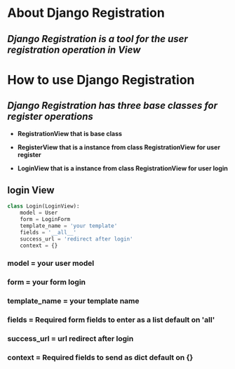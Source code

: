 # **About Django Registration**
## *Django Registration is a tool for the user registration operation in View*
# **How to use Django Registration**
## *Django Registration has three base classes for register operations*

* **RegistrationView that is base class**

* **RegisterView that is a instance from class RegistrationView for user register**

* **LoginView that is a instance from class RegistrationView for user login**

## **login View**

```python
class Login(LoginView):
    model = User
    form = LoginForm
    template_name = 'your template'
    fields = '__all__'
    success_url = 'redirect after login'
    context = {}
```
### **model** = your user model
### **form** = your form login
### **template_name** = your template name
### **fields** = Required form fields to enter as a list default on '__all__'
### **success_url** = url redirect after login
### **context** = Required fields to send as dict default on {}
